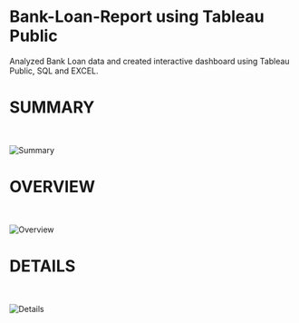 # Bank-Loan-Report using Tableau Public

Analyzed Bank Loan data and created interactive dashboard using Tableau Public, SQL and EXCEL.
<br>
# SUMMARY
<br>

![Summary](https://github.com/Akhilesh899/Bank-Loan-Report/assets/92246700/4c1c8675-e4f6-48d7-b68c-1767d3dd5166)
<br>

# OVERVIEW
<br>

![Overview](https://github.com/Akhilesh899/Bank-Loan-Report/assets/92246700/5d271c40-4f07-4275-b203-d0c77f8352cf)
<br>

# DETAILS
<br>

![Details](https://github.com/Akhilesh899/Bank-Loan-Report/assets/92246700/0a0debcf-00ed-4bcc-85ec-49a71eea32a2)
